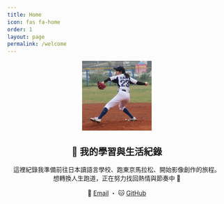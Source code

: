 ```yaml
---
title: Home
icon: fas fa-home
order: 1
layout: page
permalink: /welcome
---
```


<p align="center">
  <img src="/assets/img/favicons/avatar.png" width="160" alt="Sunny's avatar">
</p>

<h2 align="center">🌱 我的學習與生活紀錄</h2>

<p align="center">
  這裡紀錄我準備前往日本讀語言學校、跑東京馬拉松、開始影像創作的旅程。<br>
  想轉換人生跑道，正在努力找回熱情與節奏中 🚀
</p>

<p align="center">
  📩 <a href="mailto:sunnyhan.0303@gmail.com">Email</a> ・
  🐱 <a href="https://github.com/sunxblog" target="_blank">GitHub</a>
</p>

